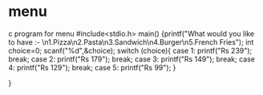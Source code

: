 # menu
c program for menu
#include<stdio.h>
main()
{printf("What would you like to have :- \n1.Pizza\n2.Pasta\n3.Sandwich\n4.Burger\n5.French Fries");
int choice=0;
scanf("%d",&choice);
switch (choice){
	case 1:
		printf("Rs 239");
		break;
	case 2:
		printf("Rs 179");
		break;
	case 3:
		printf("Rs 149");
		break;
	case 4:
		printf("Rs 129");
		break;
	case 5:
		printf("Rs 99");
}

}
